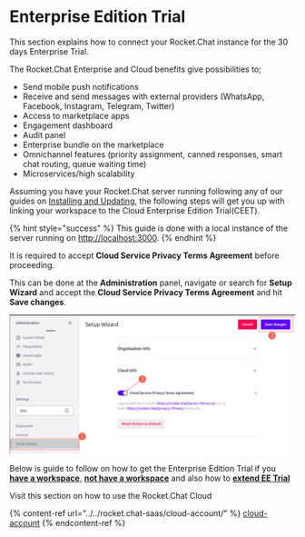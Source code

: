 # Enterprise Edition Trial

This section explains how to connect your Rocket.Chat instance for the 30 days Enterprise Trial.

The Rocket.Chat Enterprise and Cloud benefits give possibilities to;

* Send mobile push notifications
* Receive and send messages with external providers (WhatsApp, Facebook, Instagram, Telegram, Twitter)
* Access to marketplace apps
* Engagement dashboard
* Audit panel
* Enterprise bundle on the marketplace
* Omnichannel features (priority assignment, canned responses, smart chat routing, queue waiting time)
* Microservices/high scalability

Assuming you have your Rocket.Chat server running following any of our guides on [Installing and Updating](../../quick-start/installing-and-updating/), the following steps will get you up with linking your workspace to the Cloud Enterprise Edition Trial(CEET).

{% hint style="success" %}
This guide is done with a local instance of the server running on [http://localhost:3000](http://localhost:3000).
{% endhint %}

It is required to accept **Cloud Service Privacy Terms Agreement** before proceeding.

This can be done at the **Administration** panel, navigate or search for **Setup Wizard** and accept the **Cloud Service Privacy Terms Agreement** and hit **Save changes**.

![](<../../.gitbook/assets/image (643) (1) (1).png>)

Below is guide to follow on how to get the Enterprise Edition Trial if you [**have a workspace**](has-workspace.md), [**not have a workspace**](does-not-have-a-workspace.md) and also how to [**extend EE Trial**](extending-trial.md)

Visit this section on how to use the Rocket.Chat Cloud

{% content-ref url="../../rocket.chat-saas/cloud-account/" %}
[cloud-account](../../rocket.chat-saas/cloud-account/)
{% endcontent-ref %}
